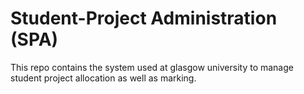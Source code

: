 # Student-Project Administration (SPA)

This repo contains the system used at glasgow university to manage student project allocation as well as marking.
